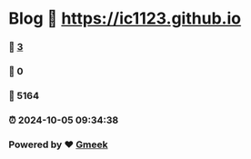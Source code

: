 # Blog :link: https://ic1123.github.io 
### :page_facing_up: [3](https://ic1123.github.io/tag.html) 
### :speech_balloon: 0 
### :hibiscus: 5164 
### :alarm_clock: 2024-10-05 09:34:38 
### Powered by :heart: [Gmeek](https://github.com/Meekdai/Gmeek)
